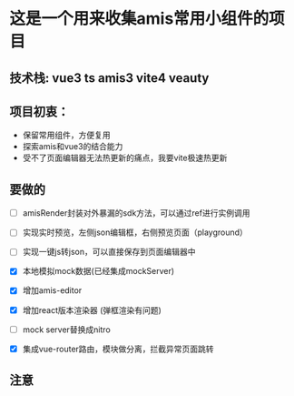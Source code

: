 
# 这是一个用来收集amis常用小组件的项目

## 技术栈:    vue3   ts  amis3   vite4  veauty



## 项目初衷：

- 保留常用组件，方便复用
- 探索amis和vue3的结合能力
- 受不了页面编辑器无法热更新的痛点，我要vite极速热更新



## 要做的

- [ ] amisRender封装对外暴漏的sdk方法，可以通过ref进行实例调用

- [ ] 实现实时预览，左侧json编辑框，右侧预览页面（playground）

- [ ] 实现一键js转json，可以直接保存到页面编辑器中

- [x] 本地模拟mock数据(已经集成mockServer)

- [x] 增加amis-editor

- [x] 增加react版本渲染器  (弹框渲染有问题)

- [ ] mock server替换成nitro

- [x] 集成vue-router路由，模块做分离，拦截异常页面跳转




## 注意

